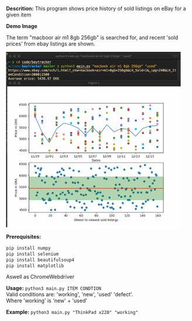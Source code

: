 **Descrition:** 
This program shows price history of sold listings on eBay for a given item

**Demo Image**

The term "macboor air m1 8gb 256gb" is searched for, and recent 'sold prices' from ebay listings are shown.

![Demo](./images/demo.png)

**Prerequisites:**
```
pip install numpy
pip install selenium
pip install beautifulsoup4
pip install matplotlib
```
Aswell as ChromeWebdriver

**Usage:** ```python3 main.py ITEM CONDTION``` \
Valid conditions are: 'working', 'new', 'used' 'defect'. \
Where 'working' is 'new' + 'used'

**Example:** ```python3 main.py "ThinkPad x220" "working"```
